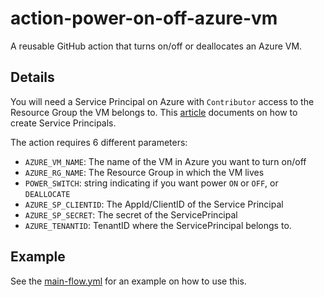 # action-power-on-off-azure-vm

A reusable GitHub action that turns on/off or deallocates an Azure VM.

## Details

You will need a Service Principal on Azure with `Contributor` access to the
Resource Group the VM belongs to. This [article](https://docs.microsoft.com/en-us/cli/azure/create-an-azure-service-principal-azure-cli)
documents on how to create Service Principals.

The action requires 6 different parameters:

- `AZURE_VM_NAME`: The name of the VM in Azure you want to turn on/off
- `AZURE_RG_NAME`: The Resource Group in which the VM lives
- `POWER_SWITCH`: string indicating if you want power `ON` or `OFF`, or `DEALLOCATE`
- `AZURE_SP_CLIENTID`: The AppId/ClientID of the Service Principal
- `AZURE_SP_SECRET`: The secret of the ServicePrincipal
- `AZURE_TENANTID`: TenantID where the ServicePrincipal belongs to.



## Example

See the [main-flow.yml](.github/workflows/main-flow.yml) for an example on how
to use this.
